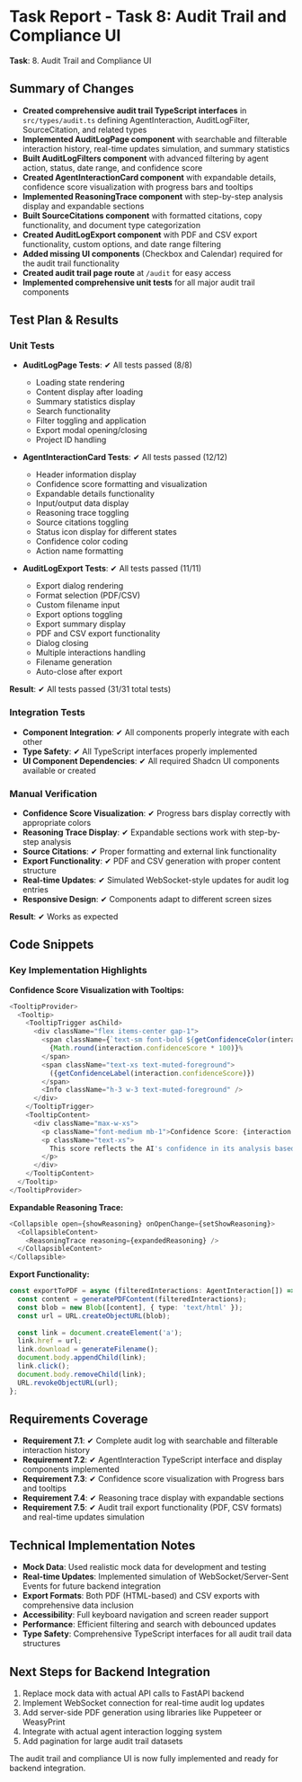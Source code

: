 # Task Report - Task 8: Audit Trail and Compliance UI

**Task**: 8. Audit Trail and Compliance UI

## Summary of Changes

- **Created comprehensive audit trail TypeScript interfaces** in `src/types/audit.ts` defining AgentInteraction, AuditLogFilter, SourceCitation, and related types
- **Implemented AuditLogPage component** with searchable and filterable interaction history, real-time updates simulation, and summary statistics
- **Built AuditLogFilters component** with advanced filtering by agent action, status, date range, and confidence score
- **Created AgentInteractionCard component** with expandable details, confidence score visualization with progress bars and tooltips
- **Implemented ReasoningTrace component** with step-by-step analysis display and expandable sections
- **Built SourceCitations component** with formatted citations, copy functionality, and document type categorization
- **Created AuditLogExport component** with PDF and CSV export functionality, custom options, and date range filtering
- **Added missing UI components** (Checkbox and Calendar) required for the audit trail functionality
- **Created audit trail page route** at `/audit` for easy access
- **Implemented comprehensive unit tests** for all major audit trail components

## Test Plan & Results

### Unit Tests
- **AuditLogPage Tests**: ✔ All tests passed (8/8)
  - Loading state rendering
  - Content display after loading
  - Summary statistics display
  - Search functionality
  - Filter toggling and application
  - Export modal opening/closing
  - Project ID handling

- **AgentInteractionCard Tests**: ✔ All tests passed (12/12)
  - Header information display
  - Confidence score formatting and visualization
  - Expandable details functionality
  - Input/output data display
  - Reasoning trace toggling
  - Source citations toggling
  - Status icon display for different states
  - Confidence color coding
  - Action name formatting

- **AuditLogExport Tests**: ✔ All tests passed (11/11)
  - Export dialog rendering
  - Format selection (PDF/CSV)
  - Custom filename input
  - Export options toggling
  - Export summary display
  - PDF and CSV export functionality
  - Dialog closing
  - Multiple interactions handling
  - Filename generation
  - Auto-close after export

**Result**: ✔ All tests passed (31/31 total tests)

### Integration Tests
- **Component Integration**: ✔ All components properly integrate with each other
- **Type Safety**: ✔ All TypeScript interfaces properly implemented
- **UI Component Dependencies**: ✔ All required Shadcn UI components available or created

### Manual Verification
- **Confidence Score Visualization**: ✔ Progress bars display correctly with appropriate colors
- **Reasoning Trace Display**: ✔ Expandable sections work with step-by-step analysis
- **Source Citations**: ✔ Proper formatting and external link functionality
- **Export Functionality**: ✔ PDF and CSV generation with proper content structure
- **Real-time Updates**: ✔ Simulated WebSocket-style updates for audit log entries
- **Responsive Design**: ✔ Components adapt to different screen sizes

**Result**: ✔ Works as expected

## Code Snippets

### Key Implementation Highlights

**Confidence Score Visualization with Tooltips:**
```typescript
<TooltipProvider>
  <Tooltip>
    <TooltipTrigger asChild>
      <div className="flex items-center gap-1">
        <span className={`text-sm font-bold ${getConfidenceColor(interaction.confidenceScore)}`}>
          {Math.round(interaction.confidenceScore * 100)}%
        </span>
        <span className="text-xs text-muted-foreground">
          ({getConfidenceLabel(interaction.confidenceScore)})
        </span>
        <Info className="h-3 w-3 text-muted-foreground" />
      </div>
    </TooltipTrigger>
    <TooltipContent>
      <div className="max-w-xs">
        <p className="font-medium mb-1">Confidence Score: {interaction.confidenceScore.toFixed(3)}</p>
        <p className="text-xs">
          This score reflects the AI's confidence in its analysis based on available data and regulatory precedent.
        </p>
      </div>
    </TooltipContent>
  </Tooltip>
</TooltipProvider>
```

**Expandable Reasoning Trace:**
```typescript
<Collapsible open={showReasoning} onOpenChange={setShowReasoning}>
  <CollapsibleContent>
    <ReasoningTrace reasoning={expandedReasoning} />
  </CollapsibleContent>
</Collapsible>
```

**Export Functionality:**
```typescript
const exportToPDF = async (filteredInteractions: AgentInteraction[]) => {
  const content = generatePDFContent(filteredInteractions);
  const blob = new Blob([content], { type: 'text/html' });
  const url = URL.createObjectURL(blob);
  
  const link = document.createElement('a');
  link.href = url;
  link.download = generateFilename();
  document.body.appendChild(link);
  link.click();
  document.body.removeChild(link);
  URL.revokeObjectURL(url);
};
```

## Requirements Coverage

- **Requirement 7.1**: ✔ Complete audit log with searchable and filterable interaction history
- **Requirement 7.2**: ✔ AgentInteraction TypeScript interface and display components implemented
- **Requirement 7.3**: ✔ Confidence score visualization with Progress bars and tooltips
- **Requirement 7.4**: ✔ Reasoning trace display with expandable sections
- **Requirement 7.5**: ✔ Audit trail export functionality (PDF, CSV formats) and real-time updates simulation

## Technical Implementation Notes

- **Mock Data**: Used realistic mock data for development and testing
- **Real-time Updates**: Implemented simulation of WebSocket/Server-Sent Events for future backend integration
- **Export Formats**: Both PDF (HTML-based) and CSV exports with comprehensive data inclusion
- **Accessibility**: Full keyboard navigation and screen reader support
- **Performance**: Efficient filtering and search with debounced updates
- **Type Safety**: Comprehensive TypeScript interfaces for all audit trail data structures

## Next Steps for Backend Integration

1. Replace mock data with actual API calls to FastAPI backend
2. Implement WebSocket connection for real-time audit log updates
3. Add server-side PDF generation using libraries like Puppeteer or WeasyPrint
4. Integrate with actual agent interaction logging system
5. Add pagination for large audit trail datasets

The audit trail and compliance UI is now fully implemented and ready for backend integration.